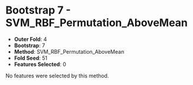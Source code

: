 # Bootstrap 7 - SVM_RBF_Permutation_AboveMean

- **Outer Fold**: 4
- **Bootstrap**: 7
- **Method**: SVM_RBF_Permutation_AboveMean
- **Fold Seed**: 51
- **Features Selected**: 0

No features were selected by this method.
